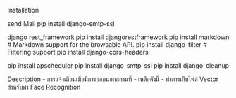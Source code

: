 Installation

send Mail
pip install django-smtp-ssl

django rest_framework
pip install djangorestframework
pip install markdown       # Markdown support for the browsable API.
pip install django-filter  # Filtering support
pip install django-cors-headers 
<!-- pip install django-apscheduler -->
pip install apscheduler
pip install django-smtp-ssl
pip install django-cleanup

Description
    - การแจ้งเตือนเมื่อมีการออกนอกสถานที่
    - เหลือดังนี้
        - ทำการเก็บไฟล์ Vector สำหรับทำ Face Recognition